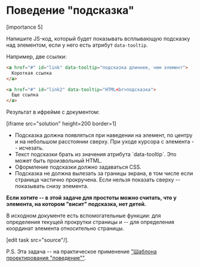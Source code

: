 # Поведение "подсказка"

[importance 5]

Напишите JS-код, который будет показывать всплывающую подсказку над элементом, если у него есть атрибут `data-tooltip`. 

Например, две ссылки:

```html
<a href="#" id="link" data-tooltip="подсказка длиннее, чем элемент">
  Короткая ссылка
</a>

<a href="#" id="link2" data-tooltip="HTML<br>подсказка">
  Еще ссылка
</a>
```

Результат в ифрейме с документом:

[iframe src="solution" height=200 border=1]

<ul>
<li>Подсказка должна появляться при наведении на элемент, по центру и на небольшом расстоянии сверху. При уходе курсора с элемента -- исчезать.</li>
<li>Текст подсказки брать из значения атрибута `data-tooltip`. Это может быть произвольный HTML.</li>
<li>Оформление подсказки должно задаваться CSS.</li>
<li>Подсказка не должна вылезать за границы экрана, в том числе если страница частично прокручена. Если нельзя показать сверху -- показывать снизу элемента.</li>
</ul>

**Если хотите -- в этой задаче для простоты можно считать, что у элемента, на котором "висит" подсказка, нет детей.** 

В исходном документе есть вспомогательные функции: [](#getPageScroll) для определения текущей прокрутки страницы  и [](#getCoords) -- для определения координат элемента относительно страницы.

[edit task src="source"/].

P.S. Эта задача -- на практическое применение ["Шаблона проектирования \"поведение\""](/behavior). 